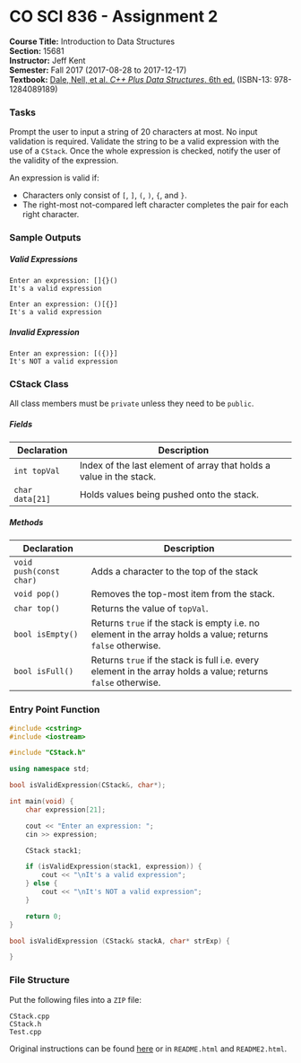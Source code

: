 # CO SCI 836 - Assignment 2
**Course Title:** Introduction to Data Structures<br/>
**Section:** 15681<br/>
**Instructor:** Jeff Kent<br/>
**Semester:** Fall 2017 (2017-08-28 to 2017-12-17)<br/>
**Textbook:** [Dale, Nell, et al. _C++ Plus Data Structures_. 6th ed.](http://www.jblearning.com/catalog/9781284089189/) (ISBN-13: 978-1284089189)

### Tasks
Prompt the user to input a string of 20 characters at most. No input validation
is required. Validate the string to be a valid expression with the use of a
`CStack`. Once the whole expression is checked, notify the user of the validity
of the expression.

An expression is valid if:
* Characters only consist of `[`, `]`, `(`, `)`, `{`, and `}`.
* The right-most not-compared left character completes the pair for each right
character.

### Sample Outputs
##### Valid Expressions
```
Enter an expression: []{}()
It's a valid expression
```

```
Enter an expression: ()[{}]
It's a valid expression
```

##### Invalid Expression
```
Enter an expression: [({)}]
It's NOT a valid expression
```

### CStack Class
All class members must be `private` unless they need to be `public`.

##### Fields
| Declaration     | Description                                                         |
|-----------------|---------------------------------------------------------------------|
| `int topVal`    | Index of the last element of array that holds a value in the stack. |
| `char data[21]` | Holds values being pushed onto the stack.                           |

##### Methods
| Declaration             | Description                                                                                                   |
|-------------------------|---------------------------------------------------------------------------------------------------------------|
| `void push(const char)` | Adds a character to the top of the stack                                                                      |
| `void pop()`            | Removes the top-most item from the stack.                                                                     |
| `char top()`            | Returns the value of `topVal`.                                                                                |
| `bool isEmpty()`        | Returns `true` if the stack is empty i.e. no element in the array holds a value; returns `false` otherwise.   |
| `bool isFull()`         | Returns `true` if the stack is full i.e. every element in the array holds a value; returns `false` otherwise. |

### Entry Point Function
```cpp
#include <cstring>
#include <iostream>

#include "CStack.h"

using namespace std;

bool isValidExpression(CStack&, char*);

int main(void) {
    char expression[21];

    cout << "Enter an expression: ";
    cin >> expression;

    CStack stack1;

    if (isValidExpression(stack1, expression)) {
        cout << "\nIt's a valid expression";
    } else {
        cout << "\nIt's NOT a valid expression";
    }

    return 0;
}

bool isValidExpression (CStack& stackA, char* strExp) {

}
```

### File Structure
Put the following files into a `ZIP` file:
```
CStack.cpp
CStack.h
Test.cpp
```

Original instructions can be found [here](https://www.genghiskhent.com/jak/836/assignments/836a2.html) or in `README.html` and `README2.html`.
